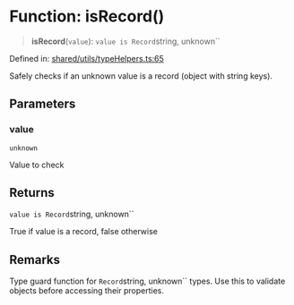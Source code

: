 # Function: isRecord()

> **isRecord**(`value`): `value is Record`string, unknown``

Defined in: [shared/utils/typeHelpers.ts:65](https://github.com/Nick2bad4u/Uptime-Watcher/blob/main/shared/utils/typeHelpers.ts#L65)

Safely checks if an unknown value is a record (object with string keys).

## Parameters

### value

`unknown`

Value to check

## Returns

`value is Record`string, unknown``

True if value is a record, false otherwise

## Remarks

Type guard function for `Record`string, unknown`` types. Use this to validate
objects before accessing their properties.
